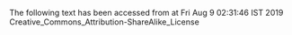 The following text has been accessed from at Fri Aug 9 02:31:46 IST 2019
Creative_Commons_Attribution-ShareAlike_License
